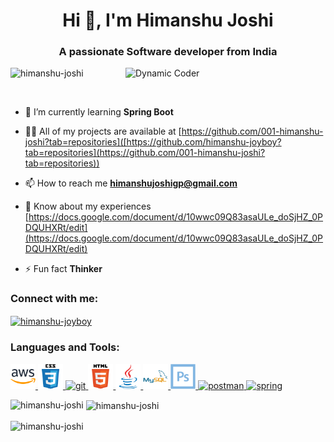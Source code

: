 <h1 align="center">Hi 👋, I'm Himanshu Joshi</h1>
<h3 align="center">A passionate Software developer from India</h3>

<img align="right" alt="Dynamic Coder" width=320 src="https://media3.giphy.com/media/RbDKaczqWovIugyJmW/giphy.gif">

<p align="left"> <img src="https://komarev.com/ghpvc/?username=himanshu-joshi&label=Profile%20views&color=0e75b6&style=flat" alt="himanshu-joshi" /> </p>

<p align="left"> <a href="https://twitter.com/" target="blank"><img src="https://img.shields.io/twitter/follow/?logo=twitter&style=for-the-badge" alt="" /></a> </p>

- 🌱 I’m currently learning **Spring Boot**

- 👨‍💻 All of my projects are available at [https://github.com/001-himanshu-joshi?tab=repositories]([https://github.com/himanshu-joyboy?tab=repositories](https://github.com/001-himanshu-joshi?tab=repositories))

- 📫 How to reach me **himanshujoshigp@gmail.com**

- 📄 Know about my experiences [https://docs.google.com/document/d/10wwc09Q83asaULe_doSjHZ_0PDQUHXRt/edit](https://docs.google.com/document/d/10wwc09Q83asaULe_doSjHZ_0PDQUHXRt/edit)

- ⚡ Fun fact **Thinker**

<h3 align="left">Connect with me:</h3>
<p align="left">
<a href="https://linkedin.com/in/himanshu-joyboy" target="blank"><img align="center" src="https://raw.githubusercontent.com/rahuldkjain/github-profile-readme-generator/master/src/images/icons/Social/linked-in-alt.svg" alt="himanshu-joyboy" height="30" width="40" /></a>
</p>

<h3 align="left">Languages and Tools:</h3>
<p align="left"> <a href="https://aws.amazon.com" target="_blank" rel="noreferrer"> <img src="https://raw.githubusercontent.com/devicons/devicon/master/icons/amazonwebservices/amazonwebservices-original-wordmark.svg" alt="aws" width="40" height="40"/> </a> <a href="https://www.w3schools.com/css/" target="_blank" rel="noreferrer"> <img src="https://raw.githubusercontent.com/devicons/devicon/master/icons/css3/css3-original-wordmark.svg" alt="css3" width="40" height="40"/> </a> <a href="https://git-scm.com/" target="_blank" rel="noreferrer"> <img src="https://www.vectorlogo.zone/logos/git-scm/git-scm-icon.svg" alt="git" width="40" height="40"/> </a> <a href="https://www.w3.org/html/" target="_blank" rel="noreferrer"> <img src="https://raw.githubusercontent.com/devicons/devicon/master/icons/html5/html5-original-wordmark.svg" alt="html5" width="40" height="40"/> </a> <a href="https://www.java.com" target="_blank" rel="noreferrer"> <img src="https://raw.githubusercontent.com/devicons/devicon/master/icons/java/java-original.svg" alt="java" width="40" height="40"/> </a> <a href="https://www.mysql.com/" target="_blank" rel="noreferrer"> <img src="https://raw.githubusercontent.com/devicons/devicon/master/icons/mysql/mysql-original-wordmark.svg" alt="mysql" width="40" height="40"/> </a> <a href="https://www.photoshop.com/en" target="_blank" rel="noreferrer"> <img src="https://raw.githubusercontent.com/devicons/devicon/master/icons/photoshop/photoshop-line.svg" alt="photoshop" width="40" height="40"/> </a> <a href="https://postman.com" target="_blank" rel="noreferrer"> <img src="https://www.vectorlogo.zone/logos/getpostman/getpostman-icon.svg" alt="postman" width="40" height="40"/> </a> <a href="https://spring.io/" target="_blank" rel="noreferrer"> <img src="https://www.vectorlogo.zone/logos/springio/springio-icon.svg" alt="spring" width="40" height="40"/> </a> </p>

<p><img align="left" src="https://github-readme-stats.vercel.app/api/top-langs?username=himanshu-joshi&show_icons=true&locale=en&layout=compact" alt="himanshu-joshi" /></p>

<p>&nbsp;<img align="center" src="https://github-readme-stats.vercel.app/api?username=himanshu-joshi&show_icons=true&locale=en" alt="himanshu-joshi" /></p>

<p><img align="center" src="https://github-readme-streak-stats.herokuapp.com/?user=himanshu-joshi&" alt="himanshu-joshi" /></p>
